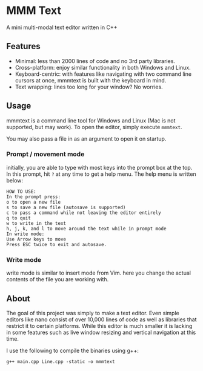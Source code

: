 # MMM Text
A mini multi-modal text editor written in C++

## Features
- Minimal: less than 2000 lines of code and no 3rd party libraries.
- Cross-platform: enjoy similar functionality in both Windows and Linux.
- Keyboard-centric: with features like navigating with two command line cursors at once, mmmtext is built with the keyboard in mind.
- Text wrapping: lines too long for your window? No worries.

## Usage
mmmtext is a command line tool for Windows and Linux (Mac is not supported, but may work). To open the editor, simply execute `mmmtext`.

You may also pass a file in as an argument to open it on startup.

### Prompt / movement mode
initially, you are able to type with most keys into the prompt box at the top. In this prompt, hit `?` at any time to get a help menu. The help menu is written below:
```
HOW TO USE: 
In the prompt press: 
o to open a new file
s to save a new file (autosave is supported)
c to pass a command while not leaving the editor entirely
q to quit
w to write in the text
h, j, k, and l to move around the text while in prompt mode
In write mode: 
Use Arrow keys to move
Press ESC twice to exit and autosave.
```
### Write mode
write mode is similar to insert mode from Vim. here you change the actual contents of the file you are working with.

## About
The goal of this project was simply to make a text editor. Even simple editors like nano consist of over 10,000 lines of code as well as libraries that restrict it to certain platforms. While this editor is much smaller it is lacking in some features such as live window resizing and vertical navigation at this time.

I use the following to compile the binaries using g++:

`g++ main.cpp Line.cpp -static -o mmmtext`
